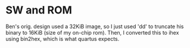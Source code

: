 # SW and ROM
Ben's orig. design used a 32KiB image, so I just used 'dd' to truncate his binary to 16KiB (size of my on-chip rom).  Then, I converted this to ihex using bin2hex, which is what quartus expects.
